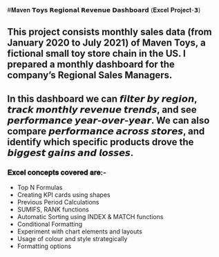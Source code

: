 #𝐌𝐚𝐯𝐞𝐧 𝗧𝗼𝘆𝘀 𝗥𝗲𝗴𝗶𝗼𝗻𝗮𝗹 𝗥𝗲𝘃𝗲𝗻𝘂𝗲 𝗗𝗮𝘀𝗵𝗯𝗼𝗮𝗿𝗱 (𝐄𝐱𝐜𝐞𝐥 𝐏𝐫𝐨𝐣𝐞𝐜𝐭-𝟯)

## This project consists monthly sales data (from January 2020 to July 2021) of Maven Toys, a fictional small toy store chain in the US. I prepared a monthly dashboard for the company’s Regional Sales Managers. 

## In this dashboard we can 𝙛𝙞𝙡𝙩𝙚𝙧 𝙗𝙮 𝙧𝙚𝙜𝙞𝙤𝙣, 𝙩𝙧𝙖𝙘𝙠 𝙢𝙤𝙣𝙩𝙝𝙡𝙮 𝙧𝙚𝙫𝙚𝙣𝙪𝙚 𝙩𝙧𝙚𝙣𝙙𝙨, and see 𝙥𝙚𝙧𝙛𝙤𝙧𝙢𝙖𝙣𝙘𝙚 𝙮𝙚𝙖𝙧-𝙤𝙫𝙚𝙧-𝙮𝙚𝙖𝙧. We can also compare 𝙥𝙚𝙧𝙛𝙤𝙧𝙢𝙖𝙣𝙘𝙚 𝙖𝙘𝙧𝙤𝙨𝙨 𝙨𝙩𝙤𝙧𝙚𝙨, and identify which specific products drove the 𝙗𝙞𝙜𝙜𝙚𝙨𝙩 𝙜𝙖𝙞𝙣𝙨 𝙖𝙣𝙙 𝙡𝙤𝙨𝙨𝙚𝙨. 

### 𝐄𝐱𝐜𝐞𝐥 𝐜𝐨𝐧𝐜𝐞𝐩𝐭𝐬 𝐜𝐨𝐯𝐞𝐫𝐞𝐝 𝐚𝐫𝐞:-
* Top N Formulas
* Creating KPI cards using shapes
* Previous Period Calculations
* SUMIFS, RANK functions
* Automatic Sorting using INDEX & MATCH functions
* Conditional Formatting
* Experiment with chart elements and layouts
* Usage of colour and style strategically
* Formatting options


